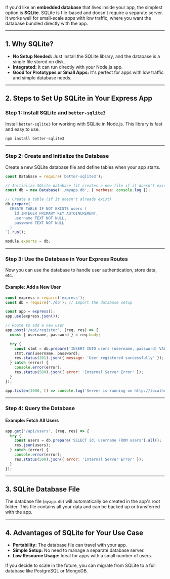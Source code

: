 If you'd like an **embedded database** that lives inside your app, the simplest option is **SQLite**. SQLite is file-based and doesn't require a separate server. It works well for small-scale apps with low traffic, where you want the database bundled directly with the app.

---

## **1. Why SQLite?**
- **No Setup Needed:** Just install the SQLite library, and the database is a single file stored on disk.
- **Integrated:** It can run directly with your Node.js app.
- **Good for Prototypes or Small Apps:** It's perfect for apps with low traffic and simple database needs.

---

## **2. Steps to Set Up SQLite in Your Express App**

### **Step 1: Install SQLite and `better-sqlite3`**
Install `better-sqlite3` for working with SQLite in Node.js. This library is fast and easy to use.

```bash
npm install better-sqlite3
```

---

### **Step 2: Create and Initialize the Database**
Create a new SQLite database file and define tables when your app starts.

```javascript
const Database = require('better-sqlite3');

// Initialize SQLite database (it creates a new file if it doesn't exist)
const db = new Database('./myapp.db', { verbose: console.log });

// Create a table (if it doesn't already exist)
db.prepare(`
  CREATE TABLE IF NOT EXISTS users (
    id INTEGER PRIMARY KEY AUTOINCREMENT,
    username TEXT NOT NULL,
    password TEXT NOT NULL
  )
`).run();

module.exports = db;
```

---

### **Step 3: Use the Database in Your Express Routes**
Now you can use the database to handle user authentication, store data, etc.

#### **Example: Add a New User**
```javascript
const express = require('express');
const db = require('./db'); // Import the database setup

const app = express();
app.use(express.json());

// Route to add a new user
app.post('/api/register', (req, res) => {
  const { username, password } = req.body;

  try {
    const stmt = db.prepare('INSERT INTO users (username, password) VALUES (?, ?)');
    stmt.run(username, password);
    res.status(201).json({ message: 'User registered successfully' });
  } catch (error) {
    console.error(error);
    res.status(500).json({ error: 'Internal Server Error' });
  }
});

app.listen(3000, () => console.log('Server is running on http://localhost:3000'));
```

---

### **Step 4: Query the Database**
#### **Example: Fetch All Users**
```javascript
app.get('/api/users', (req, res) => {
  try {
    const users = db.prepare('SELECT id, username FROM users').all();
    res.json(users);
  } catch (error) {
    console.error(error);
    res.status(500).json({ error: 'Internal Server Error' });
  }
});
```

---

## **3. SQLite Database File**
The database file (`myapp.db`) will automatically be created in the app's root folder. This file contains all your data and can be backed up or transferred with the app.

---

## **4. Advantages of SQLite for Your Use Case**
- **Portability:** The database file can travel with your app.
- **Simple Setup:** No need to manage a separate database server.
- **Low Resource Usage:** Ideal for apps with a small number of users.

If you decide to scale in the future, you can migrate from SQLite to a full database like PostgreSQL or MongoDB.